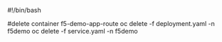 #!/bin/bash

#delete container f5-demo-app-route
oc delete -f deployment.yaml -n f5demo
oc delete -f service.yaml -n f5demo
